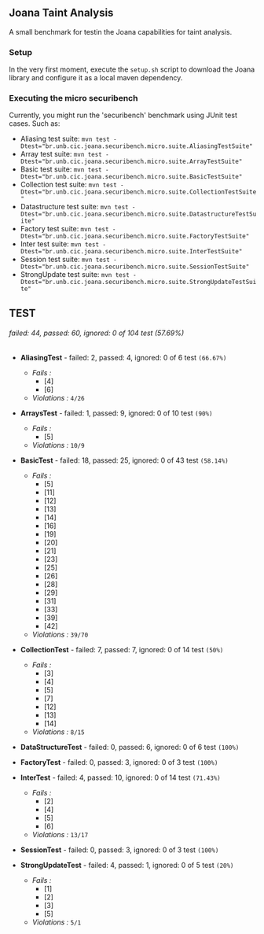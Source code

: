 ## Joana Taint Analysis

A small benchmark for testin the Joana capabilities for taint analysis.

### Setup

In the very first moment, execute the `setup.sh` script to download the Joana 
library and configure it as a local maven dependency. 

### Executing the micro securibench

Currently, you might run the 'securibench' benchmark using JUnit test cases. Such as:

   * Aliasing test suite: `mvn test -Dtest="br.unb.cic.joana.securibench.micro.suite.AliasingTestSuite"`
   * Array test suite: `mvn test -Dtest="br.unb.cic.joana.securibench.micro.suite.ArrayTestSuite"`
   * Basic test suite: `mvn test -Dtest="br.unb.cic.joana.securibench.micro.suite.BasicTestSuite"`
   * Collection test suite: `mvn test -Dtest="br.unb.cic.joana.securibench.micro.suite.CollectionTestSuite"`
   * Datastructure test suite: `mvn test -Dtest="br.unb.cic.joana.securibench.micro.suite.DatastructureTestSuite"`
   * Factory test suite: `mvn test -Dtest="br.unb.cic.joana.securibench.micro.suite.FactoryTestSuite"`
   * Inter test suite: `mvn test -Dtest="br.unb.cic.joana.securibench.micro.suite.InterTestSuite"`
   * Session test suite: `mvn test -Dtest="br.unb.cic.joana.securibench.micro.suite.SessionTestSuite"`
   * StrongUpdate test suite: `mvn test -Dtest="br.unb.cic.joana.securibench.micro.suite.StrongUpdateTestSuite"`
   
## TEST

###### failed: 44, passed: 60, ignored: 0 of 104 test (57.69%)

- **AliasingTest** - failed: 2, passed: 4, ignored: 0 of 6 test `(66.67%)`
   - *Fails :*
      - [4]
      - [6]
   - *Violations :* `4/26`

- **ArraysTest** - failed: 1, passed: 9, ignored: 0 of 10 test `(90%)`
   - *Fails :*
      - [5]
   - *Violations :* `10/9`

- **BasicTest** - failed: 18, passed: 25, ignored: 0 of 43 test `(58.14%)`
   - *Fails :*
      - [5]
      - [11]
      - [12]
      - [13]
      - [14]
      - [16]
      - [19]
      - [20]
      - [21]
      - [23]
      - [25]
      - [26]
      - [28]
      - [29]
      - [31]
      - [33]
      - [39]
      - [42]
   - *Violations :* `39/70`
  
- **CollectionTest** - failed: 7, passed: 7, ignored: 0 of 14 test `(50%)`
   - *Fails :*
      - [3]
      - [4]
      - [5]
      - [7]
      - [12]
      - [13]
      - [14]
   - *Violations :* `8/15`

- **DataStructureTest** - failed: 0, passed: 6, ignored: 0 of 6 test `(100%)`

- **FactoryTest** - failed: 0, passed: 3, ignored: 0 of 3 test `(100%)`

- **InterTest** - failed: 4, passed: 10, ignored: 0 of 14 test `(71.43%)`
   - *Fails :*
      - [2]
      - [4]
      - [5]
      - [6]
   - *Violations :* `13/17`

- **SessionTest** - failed: 0, passed: 3, ignored: 0 of 3 test `(100%)`

- **StrongUpdateTest** - failed: 4, passed: 1, ignored: 0 of 5 test `(20%)`
   - *Fails :*
      - [1]
      - [2]
      - [3]
      - [5]
   - *Violations :* `5/1`

